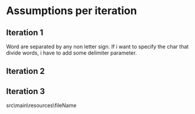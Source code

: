 # Assumptions per iteration

## Iteration 1
Word are separated by any non letter sign.
If i want to specify the char that divide words,
i have to add some delimiter parameter.

## Iteration 2
## Iteration 3
src\main\resources\fileName
